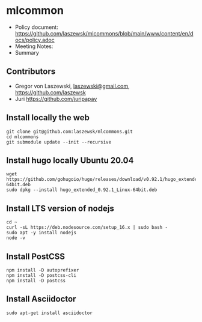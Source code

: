 # mlcommon

* Policy document: <https://github.com/laszewsk/mlcommons/blob/main/www/content/en/docs/policy.adoc>
* Meeting Notes:
* Summary   

## Contributors

* Gregor von Laszewski, <laszewski@gmail.com>, <https://github.com/laszewsk>
* Juri <https://github.com/juripapay>


## Install locally the web 

```
git clone git@github.com:laszewsk/mlcommons.git
cd mlcommons
git submodule update --init --recursive
```

## Install hugo locally Ubuntu 20.04

```
wget https://github.com/gohugoio/hugo/releases/download/v0.92.1/hugo_extended_0.92.1_Linux-64bit.deb
sudo dpkg --install hugo_extended_0.92.1_Linux-64bit.deb 

```

## Install LTS version of nodejs

```
cd ~
curl -sL https://deb.nodesource.com/setup_16.x | sudo bash -
sudo apt -y install nodejs
node -v
```

## Install PostCSS

```
npm install -D autoprefixer
npm install -D postcss-cli
npm install -D postcss
```

## Install Asciidoctor

```
sudo apt-get install asciidoctor
```
